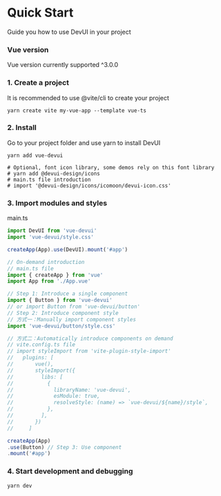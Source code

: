 # Quick Start

Guide you how to use DevUI in your project

### Vue version

Vue version currently supported ^3.0.0

### 1. Create a project

It is recommended to use @vite/cli to create your project

```shell
yarn create vite my-vue-app --template vue-ts
```

### 2. Install

Go to your project folder and use yarn to install DevUI

```shell
yarn add vue-devui

# Optional, font icon library, some demos rely on this font library
# yarn add @devui-design/icons
# main.ts file introduction
# import '@devui-design/icons/icomoon/devui-icon.css'
```

### 3. Import modules and styles

main.ts

```js
import DevUI from 'vue-devui'
import 'vue-devui/style.css'

createApp(App).use(DevUI).mount('#app')
```
```js
// On-demand introduction
// main.ts file
import { createApp } from 'vue'
import App from './App.vue'

// Step 1: Introduce a single component
import { Button } from 'vue-devui'
// or import Button from 'vue-devui/button'
// Step 2: Introduce component style
// 方式一：Manually import component styles
import 'vue-devui/button/style.css'

// 方式二：Automatically introduce components on demand
// vite.config.ts file
// import styleImport from 'vite-plugin-style-import'
//   plugins: [
//       vue(),
//       styleImport({
//         libs: [
//           {
//             libraryName: 'vue-devui',
//             esModule: true,
//             resolveStyle: (name) => `vue-devui/${name}/style`,
//           },
//         ],
//       })
//     ]

createApp(App)
.use(Button) // Step 3: Use component
.mount('#app')
```

### 4. Start development and debugging

```shell
yarn dev
```